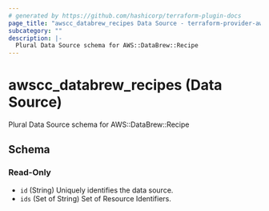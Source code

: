 ```yaml
---
# generated by https://github.com/hashicorp/terraform-plugin-docs
page_title: "awscc_databrew_recipes Data Source - terraform-provider-awscc"
subcategory: ""
description: |-
  Plural Data Source schema for AWS::DataBrew::Recipe
---
```


# awscc_databrew_recipes (Data Source)

Plural Data Source schema for AWS::DataBrew::Recipe



<!-- schema generated by tfplugindocs -->
## Schema

### Read-Only

- `id` (String) Uniquely identifies the data source.
- `ids` (Set of String) Set of Resource Identifiers.



